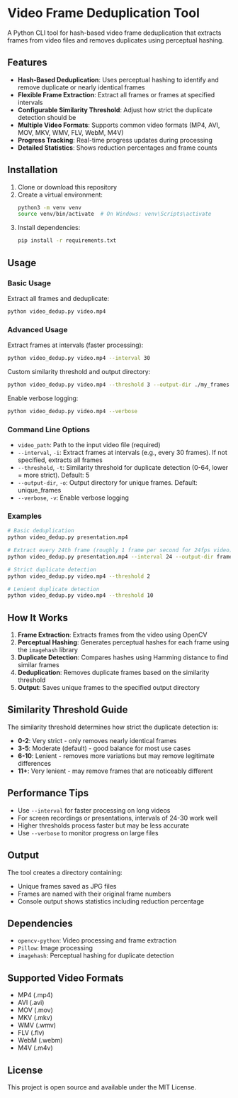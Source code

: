 # Video Frame Deduplication Tool

A Python CLI tool for hash-based video frame deduplication that extracts frames from video files and removes duplicates using perceptual hashing.

## Features

- **Hash-Based Deduplication**: Uses perceptual hashing to identify and remove duplicate or nearly identical frames
- **Flexible Frame Extraction**: Extract all frames or frames at specified intervals
- **Configurable Similarity Threshold**: Adjust how strict the duplicate detection should be
- **Multiple Video Formats**: Supports common video formats (MP4, AVI, MOV, MKV, WMV, FLV, WebM, M4V)
- **Progress Tracking**: Real-time progress updates during processing
- **Detailed Statistics**: Shows reduction percentages and frame counts

## Installation

1. Clone or download this repository
2. Create a virtual environment:
   ```bash
   python3 -m venv venv
   source venv/bin/activate  # On Windows: venv\Scripts\activate
   ```
3. Install dependencies:
   ```bash
   pip install -r requirements.txt
   ```

## Usage

### Basic Usage

Extract all frames and deduplicate:
```bash
python video_dedup.py video.mp4
```

### Advanced Usage

Extract frames at intervals (faster processing):
```bash
python video_dedup.py video.mp4 --interval 30
```

Custom similarity threshold and output directory:
```bash
python video_dedup.py video.mp4 --threshold 3 --output-dir ./my_frames
```

Enable verbose logging:
```bash
python video_dedup.py video.mp4 --verbose
```

### Command Line Options

- `video_path`: Path to the input video file (required)
- `--interval`, `-i`: Extract frames at intervals (e.g., every 30 frames). If not specified, extracts all frames
- `--threshold`, `-t`: Similarity threshold for duplicate detection (0-64, lower = more strict). Default: 5
- `--output-dir`, `-o`: Output directory for unique frames. Default: unique_frames
- `--verbose`, `-v`: Enable verbose logging

### Examples

```bash
# Basic deduplication
python video_dedup.py presentation.mp4

# Extract every 24th frame (roughly 1 frame per second for 24fps video)
python video_dedup.py presentation.mp4 --interval 24 --output-dir frames

# Strict duplicate detection
python video_dedup.py video.mp4 --threshold 2

# Lenient duplicate detection
python video_dedup.py video.mp4 --threshold 10
```

## How It Works

1. **Frame Extraction**: Extracts frames from the video using OpenCV
2. **Perceptual Hashing**: Generates perceptual hashes for each frame using the `imagehash` library
3. **Duplicate Detection**: Compares hashes using Hamming distance to find similar frames
4. **Deduplication**: Removes duplicate frames based on the similarity threshold
5. **Output**: Saves unique frames to the specified output directory

## Similarity Threshold Guide

The similarity threshold determines how strict the duplicate detection is:

- **0-2**: Very strict - only removes nearly identical frames
- **3-5**: Moderate (default) - good balance for most use cases
- **6-10**: Lenient - removes more variations but may remove legitimate differences
- **11+**: Very lenient - may remove frames that are noticeably different

## Performance Tips

- Use `--interval` for faster processing on long videos
- For screen recordings or presentations, intervals of 24-30 work well
- Higher thresholds process faster but may be less accurate
- Use `--verbose` to monitor progress on large files

## Output

The tool creates a directory containing:
- Unique frames saved as JPG files
- Frames are named with their original frame numbers
- Console output shows statistics including reduction percentage

## Dependencies

- `opencv-python`: Video processing and frame extraction
- `Pillow`: Image processing
- `imagehash`: Perceptual hashing for duplicate detection

## Supported Video Formats

- MP4 (.mp4)
- AVI (.avi)
- MOV (.mov)
- MKV (.mkv)
- WMV (.wmv)
- FLV (.flv)
- WebM (.webm)
- M4V (.m4v)

## License

This project is open source and available under the MIT License.